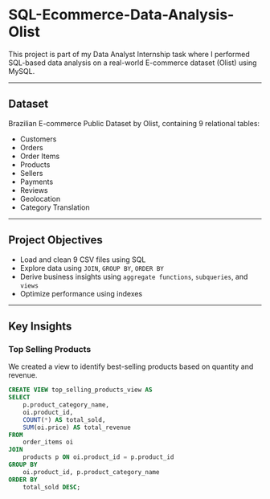 # SQL-Ecommerce-Data-Analysis-Olist

This project is part of my Data Analyst Internship task where I performed SQL-based data analysis on a real-world E-commerce dataset (Olist) using MySQL.

---

## Dataset

Brazilian E-commerce Public Dataset by Olist, containing 9 relational tables:

- Customers  
- Orders  
- Order Items  
- Products  
- Sellers  
- Payments  
- Reviews  
- Geolocation  
- Category Translation

---

## Project Objectives

- Load and clean 9 CSV files using SQL
- Explore data using `JOIN`, `GROUP BY`, `ORDER BY`
- Derive business insights using `aggregate functions`, `subqueries`, and `views`
- Optimize performance using indexes

---

## Key Insights

### Top Selling Products

We created a view to identify best-selling products based on quantity and revenue.

```sql
CREATE VIEW top_selling_products_view AS
SELECT 
    p.product_category_name,
    oi.product_id,
    COUNT(*) AS total_sold,
    SUM(oi.price) AS total_revenue
FROM 
    order_items oi
JOIN 
    products p ON oi.product_id = p.product_id
GROUP BY 
    oi.product_id, p.product_category_name
ORDER BY 
    total_sold DESC;
